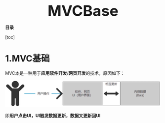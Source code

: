 <center><b><font size=10>MVCBase</font></b></center>

**目录**

[toc]

# 1.MVC基础

MVC本是一种用于**应用软件开发**/**网页开发**的技术，原因如下：

<img src="./Pic/1.png" alt="img" style="zoom:50%;" />  

即**用户点击UI，UI触发数据更新，数据又更新回UI**
